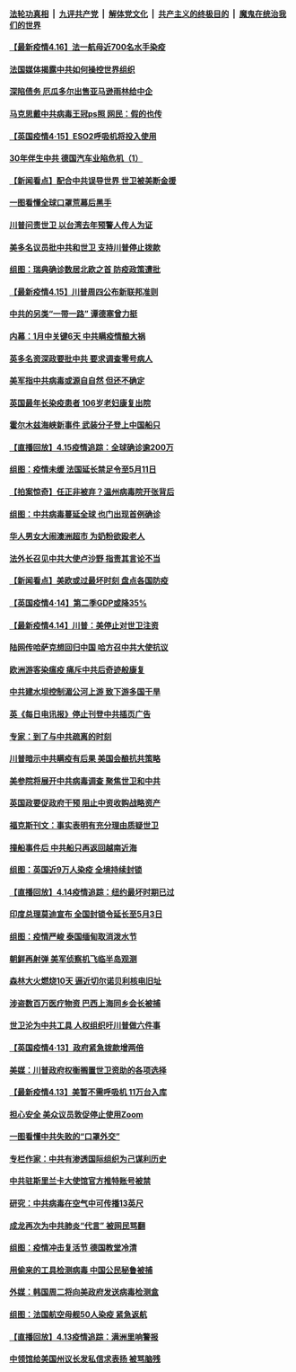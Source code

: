 ####  [法轮功真相](../../../../basic/blob/master/README.md?t=04161701) &nbsp;|&nbsp; [九评共产党](../../../../9ping.md/blob/master/README.md?t=04161701) &nbsp;|&nbsp; [解体党文化](../../../../jtdwh.md/blob/master/README.md?t=04161701)  &nbsp;|&nbsp; [共产主义的终极目的](../../../../gczydzjmd.md/blob/master/README.md?t=04161701) &nbsp;|&nbsp; [魔鬼在统治我们的世界](../../../../mgztzwmdsj.md/blob/master/README.md?t=04161701) 

#### [【最新疫情4.16】法一航母近700名水手染疫](../pages/nsc418/n12034441.md?t=04161701) 

#### [法国媒体揭露中共如何操控世界组织](../pages/nsc418/n12035295.md?t=04161701) 

#### [深陷债务 厄瓜多尔出售亚马逊雨林给中企](../pages/nsc418/n12034288.md?t=04161701) 

#### [马克思戴中共病毒王冠ps照 网民：假的也传](../pages/nsc418/n12034076.md?t=04161701) 

#### [【英国疫情4‧15】ESO2呼吸机将投入使用](../pages/nsc418/n12034365.md?t=04161701) 

#### [30年伴生中共 德国汽车业陷危机（1）](../pages/nsc418/n11999744.md?t=04161701) 

#### [【新闻看点】配合中共误导世界 世卫被美断金援](../pages/nsc418/n12033829.md?t=04161701) 

#### [一图看懂全球口罩荒幕后黑手](../pages/nsc418/n12034498.md?t=04161701) 

#### [川普问责世卫 以台湾去年预警人传人为证](../pages/nsc418/n12034354.md?t=04161701) 

#### [美多名议员批中共和世卫 支持川普停止拨款](../pages/nsc418/n12034194.md?t=04161701) 

#### [组图：瑞典确诊数居北欧之首 防疫政策遭批](../pages/nsc418/n12027102.md?t=04161701) 

#### [【最新疫情4.15】川普周四公布新联邦准则](../pages/nsc418/n12031072.md?t=04161701) 

#### [中共的另类“一带一路” 谭德塞曾力挺](../pages/nsc418/n12033655.md?t=04161701) 

#### [内幕：1月中关键6天 中共瞒疫情酿大祸](../pages/nsc418/n12033859.md?t=04161701) 

#### [英多名资深政要批中共 要求调查零号病人](../pages/nsc418/n12033430.md?t=04161701) 

#### [美军指中共病毒或源自自然 但还不确定](../pages/nsc418/n12033338.md?t=04161701) 

#### [英国最年长染疫患者 106岁老妇康复出院](../pages/nsc418/n12033318.md?t=04161701) 

#### [霍尔木兹海峡新事件 武装分子登上中国船只](../pages/nsc418/n12033023.md?t=04161701) 

#### [【直播回放】4.15疫情追踪：全球确诊逾200万](../pages/nsc418/n12032899.md?t=04161701) 

#### [组图：疫情未缓 法国延长禁足令至5月11日](../pages/nsc418/n12032121.md?t=04161701) 

#### [【拍案惊奇】任正非被弃？温州病毒院开张背后](../pages/nsc418/n12031404.md?t=04161701) 

#### [组图：中共病毒蔓延全球 也门出现首例确诊](../pages/nsc418/n12030462.md?t=04161701) 

#### [华人男女大闹澳洲超市 为奶粉欲殴老人](../pages/nsc418/n12031706.md?t=04161701) 

#### [法外长召见中共大使卢沙野 指责其言论不当](../pages/nsc418/n12031303.md?t=04161701) 

#### [【新闻看点】美欧或过最坏时刻 盘点各国防疫](../pages/nsc418/n12030818.md?t=04161701) 

#### [【英国疫情4·14】第二季GDP或降35%](../pages/nsc418/n12030978.md?t=04161701) 

#### [【最新疫情4.14】川普：美停止对世卫注资](../pages/nsc418/n12027947.md?t=04161701) 

#### [陆网传哈萨克想回归中国 哈方召中共大使抗议](../pages/nsc418/n12031126.md?t=04161701) 

#### [欧洲游客染瘟疫 痛斥中共后奇迹般康复](../pages/nsc418/n12030636.md?t=04161701) 

#### [中共建水坝控制湄公河上游 致下游多国干旱](../pages/nsc418/n12030720.md?t=04161701) 

#### [英《每日电讯报》停止刊登中共插页广告](../pages/nsc418/n12030864.md?t=04161701) 

#### [专家：到了与中共疏离的时刻](../pages/nsc418/n12030667.md?t=04161701) 

#### [川普暗示中共瞒疫有后果 美国会酿抗共策略](../pages/nsc418/n12029990.md?t=04161701) 

#### [美参院将展开中共病毒调查 聚焦世卫和中共](../pages/nsc418/n12030184.md?t=04161701) 

#### [英国政要促政府干预 阻止中资收购战略资产](../pages/nsc418/n12030334.md?t=04161701) 

#### [福克斯刊文：事实表明有充分理由质疑世卫](../pages/nsc418/n12030392.md?t=04161701) 

#### [撞船事件后 中共船只再返回越南近海](../pages/nsc418/n12030336.md?t=04161701) 

#### [组图：英国近9万人染疫 全境持续封锁](../pages/nsc418/n12029991.md?t=04161701) 

#### [【直播回放】4.14疫情追踪：纽约最坏时期已过](../pages/nsc418/n12030034.md?t=04161701) 

#### [印度总理莫迪宣布 全国封锁令延长至5月3日](../pages/nsc418/n12029887.md?t=04161701) 

#### [组图：疫情严峻 泰国缅甸取消泼水节](../pages/nsc418/n12029181.md?t=04161701) 

#### [朝鲜再射弹 美军侦察机飞临半岛观测](../pages/nsc418/n12029538.md?t=04161701) 

#### [森林大火燃烧10天 逼近切尔诺贝利核电旧址](../pages/nsc418/n12029411.md?t=04161701) 

#### [涉盗数百万医疗物资 巴西上海同乡会长被捕](../pages/nsc418/n12028867.md?t=04161701) 

#### [世卫沦为中共工具 人权组织吁川普做六件事](../pages/nsc418/n12028407.md?t=04161701) 

#### [【英国疫情4·13】政府紧急拨款增两倍](../pages/nsc418/n12028084.md?t=04161701) 

#### [美媒：川普政府权衡搁置世卫资助的各项选择](../pages/nsc418/n12028055.md?t=04161701) 

#### [【最新疫情4.13】美暂不需呼吸机 11万台入库](../pages/nsc418/n12024712.md?t=04161701) 

#### [担心安全 美众议员敦促停止使用Zoom](../pages/nsc418/n12028062.md?t=04161701) 

#### [一图看懂中共失败的“口罩外交”](../pages/nsc418/n12026088.md?t=04161701) 

#### [专栏作家：中共有渗透国际组织为己谋利历史](../pages/nsc418/n12025937.md?t=04161701) 

#### [中共驻斯里兰卡大使馆官方推特账号被禁](../pages/nsc418/n12027418.md?t=04161701) 

#### [研究：中共病毒在空气中可传播13英尺](../pages/nsc418/n12026960.md?t=04161701) 

#### [成龙再次为中共肺炎“代言” 被网民骂翻](../pages/nsc418/n12027356.md?t=04161701) 

#### [组图：疫情冲击复活节 德国教堂冷清](../pages/nsc418/n12026390.md?t=04161701) 

#### [用偷来的工具检测病毒 中国公民秘鲁被捕](../pages/nsc418/n12027194.md?t=04161701) 

#### [外媒：韩国周二将向美政府发送病毒检测盒](../pages/nsc418/n12027049.md?t=04161701) 

#### [组图：法国航空母舰50人染疫 紧急返航](../pages/nsc418/n12026871.md?t=04161701) 

#### [【直播回放】4.13疫情追踪：满洲里响警报](../pages/nsc418/n12026894.md?t=04161701) 

#### [中领馆给美国州议长发私信求表扬 被骂脑残](../pages/nsc418/n12026823.md?t=04161701) 

